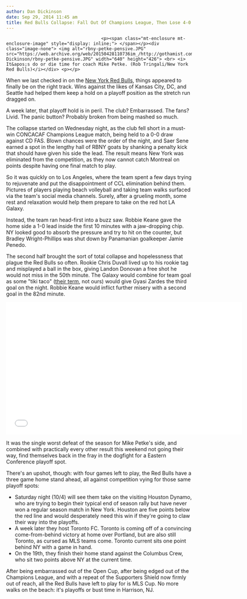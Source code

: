 ```yaml
---
author: Dan Dickinson
date: Sep 29, 2014 11:45 am
title: Red Bulls Collapse: Fall Out Of Champions League, Then Lose 4-0 At LA
---
```


	
										<p><span class="mt-enclosure mt-enclosure-image" style="display: inline;"> </span></p><div class="image-none"> <img alt="rbny-petke-pensive.JPG" src="https://web.archive.org/web/20150428110736im_/http://gothamist.com/attachments/Dan Dickinson/rbny-petke-pensive.JPG" width="640" height="426"> <br> <i> It&apos;s do or die time for coach Mike Petke. (Rob Tringali/New York Red Bulls)</i></div> <p></p>

<p>When we last checked in on the <a href="https://web.archive.org/web/20150428110736/http://gothamist.com/tags/redbulls">New York Red Bulls</a>, things appeared to finally be on the right track. Wins against the likes of Kansas City, DC, and Seattle had helped them keep a hold on a playoff position as the stretch run dragged on.</p>

<p>A week later, that playoff hold is in peril. The club? Embarrassed. The fans? Livid. The panic button? Probably broken from being mashed so much.</p>

<p>The collapse started on Wednesday night, as the club fell short in a must-win CONCACAF Champions League match, being held to a 0-0 draw against CD FAS. Blown chances were the order of the night, and Saer Sene earned a spot in the lengthy hall of RBNY goats by shanking a penalty kick that should have given his side the lead. The result means New York was eliminated from the competition, as they now cannot catch Montreal on points despite having one final match to play.</p>

<p>So it was quickly on to Los Angeles, where the team spent a few days trying to rejuvenate and put the disappointment of CCL elimination behind them. Pictures of players playing beach volleyball and taking team walks surfaced via the team&apos;s social media channels. Surely, after a grueling month, some rest and relaxation would help them prepare to take on the red hot LA Galaxy.</p>

<p>Instead, the team ran head-first into a buzz saw. Robbie Keane gave the home side a 1-0 lead inside the first 10 minutes with a jaw-dropping chip. NY looked good to absorb the pressure and try to hit on the counter, but Bradley Wright-Phillips was shut down by Panamanian goalkeeper Jamie Penedo.</p>

<p>The second half brought the sort of total collapse and hopelessness that plague the Red Bulls so often. Rookie Chris Duvall lived up to his rookie tag and misplayed a ball in the box, giving Landon Donovan a free shot he would not miss in the 50th minute. The Galaxy would combine for team goal as some &quot;tiki taco&quot; (<a href="https://web.archive.org/web/20150428110736/http://twitter.com/LAGalaxy/status/516413148677406720">their term</a>, not ours) would give Gyasi Zardes the third goal on the night. Robbie Keane would inflict further misery with a second goal in the 82nd minute.</p>

<p><iframe width="640" height="360" src="//web.archive.org/web/20150428110736if_/http://www.youtube.com/embed/ywAJlvxfzs0" frameborder="0" allowfullscreen></iframe></p>

<p>It was the single worst defeat of the season for Mike Petke&apos;s side, and combined with practically every other result this weekend not going their way, find themselves back in the fray in the dogfight for a Eastern Conference playoff spot.</p>

<p>There&apos;s an upshot, though: with four games left to play, the Red Bulls have a three game home stand ahead, all against competition vying for those same playoff spots:</p>

<ul>
<li>Saturday night (10/4) will see them take on the visiting Houston Dynamo, who are trying to begin their typical end of season rally but have never won a regular season match in New York. Houston are five points below the red line and would desperately need this win if they&apos;re going to claw their way into the playoffs.</li>
<li>A week later they host Toronto FC. Toronto is coming off of a convincing come-from-behind victory at home over Portland, but are also still Toronto, as cursed as MLS teams come. Toronto current sits one point behind NY with a game in hand.</li>
<li>On the 19th, they finish their home stand against the Columbus Crew, who sit two points above NY at the current time.</li>
</ul>

<p>After being embarrassed out of the Open Cup, after being edged out of the Champions League, and with a repeat of the Supporters Shield now firmly out of reach, all the Red Bulls have left to play for is MLS Cup. No more walks on the beach: it&apos;s playoffs or bust time in Harrison, NJ.</p>					
										
									
				